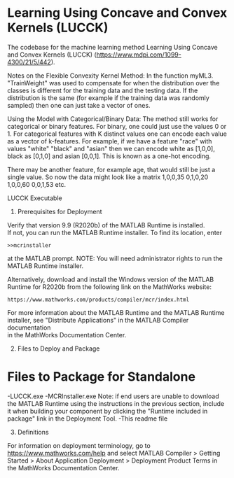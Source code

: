 # Learning Using Concave and Convex Kernels (LUCCK)
The codebase for the machine learning method Learning Using Concave and Convex Kernels (LUCCK) (https://www.mdpi.com/1099-4300/21/5/442).

Notes on the Flexible Convexity Kernel Method:
In the function myML3. "TrainWeight" was used to compensate for when the distribution over the classes is different for the training data and the testing data. If the distribution is the same (for example if the training data was randomly sampled) then one
can just take a vector of ones.

Using the Model with Categorical/Binary Data:
The method still works for categorical or binary features.
For binary, one could just use the values 0 or 1.
For categorical features with K distinct values one can encode each value as a vector of k-features.
For example, if we have a feature "race" with values "white" "black" and "asian" then we can encode white as [1,0,0], black as [0,1,0] and asian [0,0,1]. This is known as a one-hot encoding.

There may be another feature, for example age, that would still be just a single value. So now the data might look like a matrix
1,0,0,35
0,1,0,20
1,0,0,60
0,0,1,53
etc.


LUCCK Executable

1. Prerequisites for Deployment 

Verify that version 9.9 (R2020b) of the MATLAB Runtime is installed.   
If not, you can run the MATLAB Runtime installer.
To find its location, enter
  
    >>mcrinstaller
      
at the MATLAB prompt.
NOTE: You will need administrator rights to run the MATLAB Runtime installer. 

Alternatively, download and install the Windows version of the MATLAB Runtime for R2020b 
from the following link on the MathWorks website:

    https://www.mathworks.com/products/compiler/mcr/index.html
   
For more information about the MATLAB Runtime and the MATLAB Runtime installer, see 
"Distribute Applications" in the MATLAB Compiler documentation  
in the MathWorks Documentation Center.

2. Files to Deploy and Package

Files to Package for Standalone 
================================
-LUCCK.exe
-MCRInstaller.exe 
    Note: if end users are unable to download the MATLAB Runtime using the
    instructions in the previous section, include it when building your 
    component by clicking the "Runtime included in package" link in the
    Deployment Tool.
-This readme file 



3. Definitions

For information on deployment terminology, go to
https://www.mathworks.com/help and select MATLAB Compiler >
Getting Started > About Application Deployment >
Deployment Product Terms in the MathWorks Documentation
Center.

